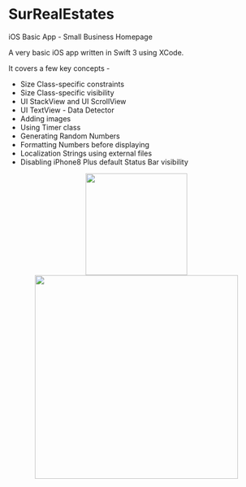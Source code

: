# SurRealEstates
iOS Basic App - Small Business Homepage

A very basic iOS app written in Swift 3 using XCode. 

It covers a few key concepts -
  * Size Class-specific constraints
  * Size Class-specific visibility
  * UI StackView and UI ScrollView
  * UI TextView - Data Detector
  * Adding images
  * Using Timer class
  * Generating Random Numbers
  * Formatting Numbers before displaying
  * Localization Strings using external files
  * Disabling iPhone8 Plus default Status Bar visibility
  
  <center><img src="https://github.com/nj-app/SurRealEstates/blob/master/Media/Simulator%20Screen%20Shot%20-%20iPhone%207%20Portrait.png" width="200" /> <img src="https://github.com/nj-app/SurRealEstates/blob/master/Media/Simulator%20Screen%20Shot%20-%20iPhone%207%20Landscape.png" width="400" /></center>
